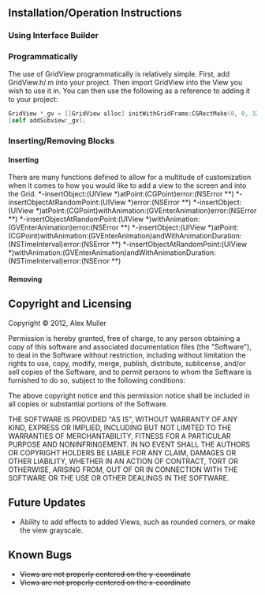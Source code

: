 ## Installation/Operation Instructions
### Using Interface Builder
### Programmatically
The use of GridView programmatically is relatively simple. First, add GridView.h/.m into your project. Then import GridView into the View you wish to use it in. You can then use the following as a reference to adding it to your project:
```objective-c
GridView *_gv = [[GridView alloc] initWithGridFrame:CGRectMake(0, 0, 320, 480) andBlockSize:CGSizeMake(40, 40)];
[self addSubview:_gv];
```
### Inserting/Removing Blocks
#### Inserting
There are many functions defined to allow for a multitude of customization when it comes to how you would like to add a view to the screen and into the Grid.
*-insertObject:(UIView *)atPoint:(CGPoint)error:(NSError **)
*-insertObjectAtRandomPoint:(UIView *)error:(NSError **)
*-insertObject:(UIView *)atPoint:(CGPoint)withAnimation:(GVEnterAnimation)error:(NSError **)
*-insertObjectAtRandomPoint:(UIView *)withAnimation:(GVEnterAnimation)error:(NSError **)
*-insertObject:(UIView *)atPoint:(CGPoint)withAnimation:(GVEnterAnimation)andWithAnimationDuration:(NSTimeInterval)error:(NSError **)
*-insertObjectAtRandomPoint:(UIView *)withAnimation:(GVEnterAnimation)andWithAnimationDuration:(NSTimeInterval)error:(NSError **)

#### Removing

## Copyright and Licensing
Copyright © 2012, Alex Muller

Permission is hereby granted, free of charge, to any person obtaining a copy of this software and associated documentation files (the "Software"), to deal in the Software without restriction, including without limitation the rights to use, copy, modify, merge, publish, distribute, sublicense, and/or sell copies of the Software, and to permit persons to whom the Software is furnished to do so, subject to the following conditions:
 
The above copyright notice and this permission notice shall be included in all copies or substantial portions of the Software.
 
 THE SOFTWARE IS PROVIDED "AS IS", WITHOUT WARRANTY OF ANY KIND, EXPRESS OR IMPLIED, INCLUDING BUT 
 NOT LIMITED TO THE WARRANTIES OF MERCHANTABILITY, FITNESS FOR A PARTICULAR PURPOSE AND 
 NONINFRINGEMENT. IN NO EVENT SHALL THE AUTHORS OR COPYRIGHT HOLDERS BE LIABLE FOR ANY CLAIM, DAMAGES 
 OR OTHER LIABILITY, WHETHER IN AN ACTION OF CONTRACT, TORT OR OTHERWISE, ARISING FROM, OUT OF OR IN 
 CONNECTION WITH THE SOFTWARE OR THE USE OR OTHER DEALINGS IN THE SOFTWARE.

## Future Updates
* Ability to add effects to added Views, such as rounded corners, or make the view grayscale.

## Known Bugs
* ~~Views are not properly centered on the y-coordinate~~
* ~~Views are not properly centered on the x-coordinate~~
